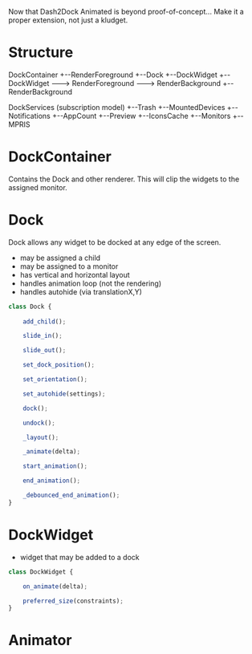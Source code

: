 Now that Dash2Dock Animated is beyond proof-of-concept... Make it a proper extension, not just a kludget.

# Structure

DockContainer
+--RenderForeground
+--Dock
   +--DockWidget
   +--DockWidget
      ---> RenderForeground
      ---> RenderBackground
+--RenderBackground

DockServices (subscription model)
+--Trash
+--MountedDevices
+--Notifications
+--AppCount
+--Preview
+--IconsCache
+--Monitors
+--MPRIS

# DockContainer

Contains the Dock and other renderer. This will clip the widgets to the assigned monitor.

# Dock

Dock allows any widget to be docked at any edge of the screen.

* may be assigned a child
* may be assigned to a monitor
* has vertical and horizontal layout
* handles animation loop (not the rendering)
* handles autohide (via translationX,Y)

```js
class Dock {
    
    add_child();

    slide_in();

    slide_out();

    set_dock_position();

    set_orientation();

    set_autohide(settings);

    dock();

    undock();

    _layout();

    _animate(delta);

    start_animation();

    end_animation();

    _debounced_end_animation();
}
```

# DockWidget

* widget that may be added to a dock

```js
class DockWidget {

    on_animate(delta);

    preferred_size(constraints);
}
```

# Animator
